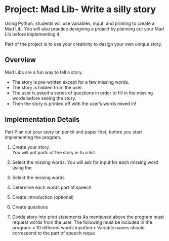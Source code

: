 # Project: Mad Lib- Write a silly story

Using Python, students will use variables, input, and printing to create a Mad Lib. 
You will also practice designing a project by planning out your Mad Lib before implementing it. 

Part of the project is to use your creativity to design your own unique story.
## Overview
Mad Libs are a fun way to tell a story. 
- The story is pre-written except for a few missing words. 
- The story is hidden from the user.
- The user is asked a series of questions in order to fill in the missing words before seeing the story.
- Then the story is printed off with the user’s words mixed in!

## Implementation Details
Part Plan out your story on pencil and paper first, before you start implementing the program.
1. Create your story.  
 You will put parts of the story in to a list. 
2. Select the missing words.  You will ask for input for each missing word using the 

3. Select the missing words
4. Determine each words part of speech
5. Create introduction (optional)
6. Create questions
6. Divide story into print statements
As mentioned above the program must request words from the user. The following must be included in the
program:
• 10 different words inputted
• Variable names should correspond to the part of speech reque
